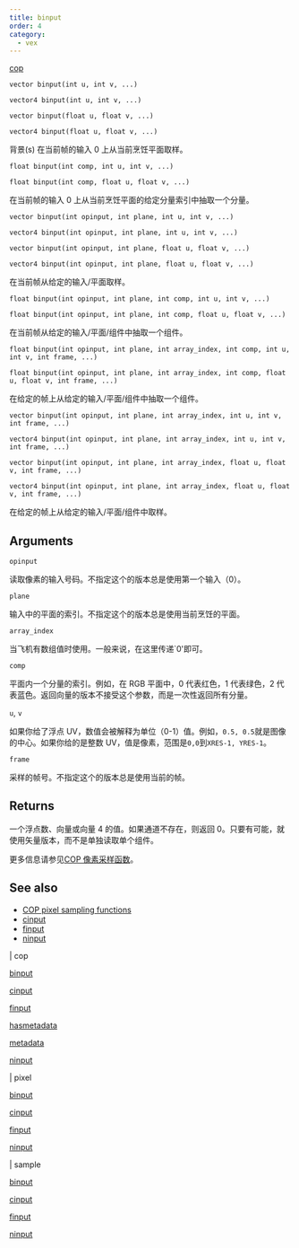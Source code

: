 ```yaml
---
title: binput
order: 4
category:
  - vex
---
```


[cop](../contexts/cop.html)

`vector binput(int u, int v, ...)`

`vector4 binput(int u, int v, ...)`

`vector binput(float u, float v, ...)`

`vector4 binput(float u, float v, ...)`

背景(s) 在当前帧的输入 0 上从当前烹饪平面取样。

`float binput(int comp, int u, int v, ...)`

`float binput(int comp, float u, float v, ...)`

在当前帧的输入 0 上从当前烹饪平面的给定分量索引中抽取一个分量。

`vector binput(int opinput, int plane, int u, int v, ...)`

`vector4 binput(int opinput, int plane, int u, int v, ...)`

`vector binput(int opinput, int plane, float u, float v, ...)`

`vector4 binput(int opinput, int plane, float u, float v, ...)`

在当前帧从给定的输入/平面取样。

`float binput(int opinput, int plane, int comp, int u, int v, ...)`

`float binput(int opinput, int plane, int comp, float u, float v, ...)`

在当前帧从给定的输入/平面/组件中抽取一个组件。

`float binput(int opinput, int plane, int array_index, int comp, int u, int v, int frame, ...)`

`float binput(int opinput, int plane, int array_index, int comp, float u, float v, int frame, ...)`

在给定的帧上从给定的输入/平面/组件中抽取一个组件。

`vector binput(int opinput, int plane, int array_index, int u, int v, int frame, ...)`

`vector4 binput(int opinput, int plane, int array_index, int u, int v, int frame, ...)`

`vector binput(int opinput, int plane, int array_index, float u, float v, int frame, ...)`

`vector4 binput(int opinput, int plane, int array_index, float u, float v, int frame, ...)`

在给定的帧上从给定的输入/平面/组件中取样。

## Arguments

`opinput`

读取像素的输入号码。不指定这个的版本总是使用第一个输入（0）。

`plane`

输入中的平面的索引。不指定这个的版本总是使用当前烹饪的平面。

`array_index`

当飞机有数组值时使用。一般来说，在这里传递`0'即可。

`comp`

平面内一个分量的索引。例如，在 RGB 平面中，0 代表红色，1 代表绿色，2 代表蓝色。返回向量的版本不接受这个参数，而是一次性返回所有分量。

`u`, `v`

如果你给了浮点 UV，数值会被解释为单位（0-1）值。例如，`0.5, 0.5`就是图像的中心。如果你给的是整数 UV，值是像素，范围是`0,0`到`XRES-1, YRES-1`。

`frame`

采样的帧号。不指定这个的版本总是使用当前的帧。

## Returns

一个浮点数、向量或向量 4 的值。如果通道不存在，则返回 0。只要有可能，就使用矢量版本，而不是单独读取单个组件。

更多信息请参见[COP 像素采样函数](.../cop_sample_suite.html)。

## See also

- [COP pixel sampling functions](../cop_sample_suite.html)
- [cinput](cinput.html)
- [finput](finput.html)
- [ninput](ninput.html)

|
cop

[binput](binput.html)

[cinput](cinput.html)

[finput](finput.html)

[hasmetadata](hasmetadata.html)

[metadata](metadata.html)

[ninput](ninput.html)

|
pixel

[binput](binput.html)

[cinput](cinput.html)

[finput](finput.html)

[ninput](ninput.html)

|
sample

[binput](binput.html)

[cinput](cinput.html)

[finput](finput.html)

[ninput](ninput.html)
